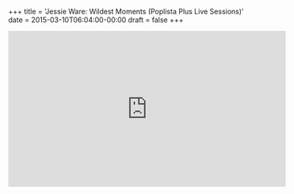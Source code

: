 +++
title = 'Jessie Ware: Wildest Moments (Poplista Plus Live Sessions)'
date = 2015-03-10T06:04:00-00:00
draft = false
+++

<iframe width="560" height="315" src="https://www.youtube.com/embed/CUuRxElByhI?si=K-pe2rdd4zI-EuU-" title="YouTube video player" frameborder="0" allow="accelerometer; autoplay; clipboard-write; encrypted-media; gyroscope; picture-in-picture; web-share" referrerpolicy="strict-origin-when-cross-origin" allowfullscreen></iframe>
